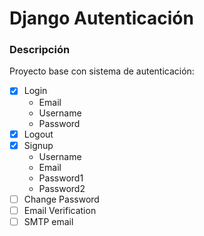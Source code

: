 
# Django Autenticación

### Descripción

Proyecto base con sistema de autenticación:
- [x] Login
    - Email
    - Username
    - Password
- [x] Logout
- [x] Signup
    - Username
    - Email
    - Password1
    - Password2
- [ ] Change Password
- [ ] Email Verification
- [ ] SMTP email
